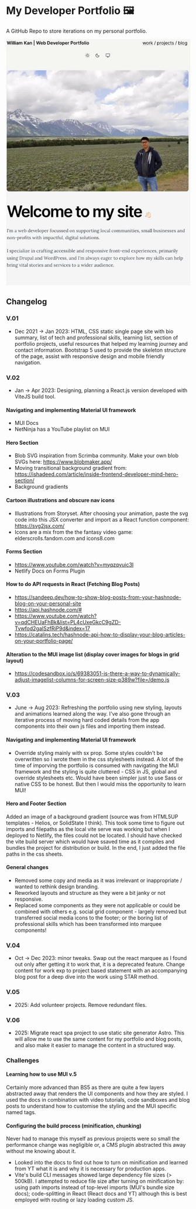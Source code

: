 # My Developer Portfolio 🖼️
A GitHub Repo to store iterations on my personal portfolio. 

![Screenshot of Portfolio on page load](portfolio_astro/src/screenshot-portfolio_converted.webp)
## Changelog

### V.01

- Dec 2021 -> Jan 2023: HTML, CSS static single page site with bio summary, list of tech and professional skills, learning list, section of portfolio projects, useful resources that helped my learning journey and contact information. Bootstrap 5 used to provide the skeleton structure of the page, assist with responsive design and mobile friendly navigation.

### V.02

- Jan -> Apr 2023: Designing, planning a React.js version developed with ViteJS build tool.

#### Navigating and implementing Material UI framework

- MUI Docs
- NetNinja has a YouTube playlist on MUI

#### Hero Section

- Blob SVG inspiration from Scrimba community. Make your own blob SVGs here: https://www.blobmaker.app/
- Moving transitional background gradient from: https://ishadeed.com/article/inside-frontend-developer-mind-hero-section/
- Background gradients

#### Cartoon illustrations and obscure nav icons

- Illustrations from Storyset. After choosing your animation, paste the svg code into this JSX converter and import as a React function component: https://svg2jsx.com/
- Icons are a mix from the the fantasy video game: elderscrolls.fandom.com and icons8.com

#### Forms Section

- https://www.youtube.com/watch?v=myqzqyuic3I
- Netlify Docs on Forms Plugin

#### How to do API requests in React (Fetching Blog Posts)

- https://sandeep.dev/how-to-show-blog-posts-from-your-hashnode-blog-on-your-personal-site
- https://api.hashnode.com/#
- https://www.youtube.com/watch?v=qdCHEUaFhBk&list=PL4cUxeGkcC9gZD-Tvwfod2gaISzfRiP9d&index=17
- https://catalins.tech/hashnode-api-how-to-display-your-blog-articles-on-your-portfolio-page/

#### Alteration to the MUI image list (display cover images for blogs in grid layout)

- https://codesandbox.io/s/69383051-is-there-a-way-to-dynamically-adjust-imagelist-columns-for-screen-size-p389w?file=/demo.js

### V.03

- June -> Aug 2023: Refreshing the portfolio using new styling, layouts and animations learned along the way. I've also gone through an iterative process of moving hard coded details from the app components into their own js files and importing them instead.

#### Navigating and implementing Material UI framework

- Override styling mainly with sx prop. Some styles couldn't be overwritten so I wrote them in the css stylesheets instead. A lot of the time of imporving the portfolio is consumed with navigating the MUI framework and the styling is quite cluttered - CSS in JS, global and override stylesheets etc. Would have been simpler just to use Sass or native CSS to be honest. But then I would miss the opportunity to learn MUI!

#### Hero and Footer Section

Added an image of a background gradient (source was from HTML5UP templates - Helios, or SolidState I think). This took some time to figure out imports and filepaths as the local vite serve was working but when I deployed to Netlify, the files could not be located. I should have checked the vite build server which would have ssaved time as it compiles and bundles the project for distribution or build. In the end, I just added the file paths in the css sheets.

#### General changes

- Removed some copy and media as it was irrelevant or inappropriate / wanted to rethink design branding.
- Reworked layouts and structure as they were a bit janky or not responsive.
- Replaced some components as they were not applicable or could be combined with others e.g. social grid component - largely removed but transferred social media icons to the footer; or the boring list of professional skills which has been transformed into marquee components!

### V.04
- Oct -> Dec 2023: minor tweaks. Swap out the react marquee as I found out only after getting it to work that, it is a deprecated feature. Change content for work exp to project based statement with an accompanying blog post for a deep dive into the work using STAR method.
### V.05
- 2025: Add volunteer projects. Remove redundant files.

### V.06
- 2025: Migrate react spa project to use static site generator Astro. This will allow me to use the same content for my portfolio and blog posts, and also make it easier to manage the content in a structured way.

### Challenges

#### Learning how to use MUI v.5

Certainly more advanced than BS5 as there are quite a few layers abstracted away that renders the UI components and how they are styled. I used the docs in combination with video tutorials, code sandboxes and blog posts to understand how to customise the styling and the MUI specific named tags.

#### Configuring the build process (minification, chunking)

Never had to manage this myself as previous projects were so small the performance change was negligible or, a CMS plugin abstracted this away without me knowing about it.

- Looked into the docs to find out how to turn on minification and learned from YT what it is and why it is necessary for production apps.
- Vite's build CLI messages showed large dependency file sizes (> 500kB). I attempted to reduce file size after turning on minification by: using path imports instead of top-level imports (MUI's bundle size docs); code-splitting in React (React docs and YT) although this is best employed with routing or lazy loading custom JS.
